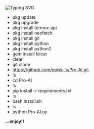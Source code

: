 
![Typing SVG](https://readme-typing-svg.herokuapp.com?color=%2349F707&size=30&lines=☣️+Pro+-+AI+command+☣️)
- pkg update
- pkg upgrade
- pkg install termux-api
- pkg install neofetch
- pkg install git
- pkg install python
- pkg install python2
- gem install lolcat
- clear
- git clone 
- https://github.com/poisk-ls/Pro-AI.git
- ls
- cd Pro-AI
- ls
- pip install -r requirements.txt
- ls
- bash install.sh
- ls
- python Pro-AI.py

**...enjoy!!**
